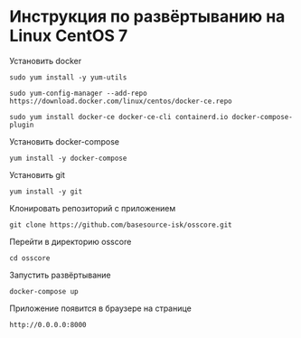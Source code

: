 # Инструкция по развёртыванию на Linux CentOS 7

Установить docker

```
sudo yum install -y yum-utils
```

```
sudo yum-config-manager --add-repo https://download.docker.com/linux/centos/docker-ce.repo
```

```
sudo yum install docker-ce docker-ce-cli containerd.io docker-compose-plugin
```

Установить docker-compose

```
yum install -y docker-compose
```

Установить git

```
yum install -y git
```

Клонировать репозиторий с приложением

```
git clone https://github.com/basesource-isk/osscore.git
```

Перейти в директорию osscore

```
cd osscore
```

Запустить развёртывание

```
docker-compose up
```

Приложение появится в браузере на странице

```
http://0.0.0.0:8000
```

